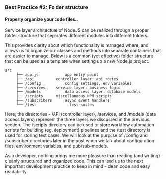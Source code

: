 ### Best Practice #2: Folder structure

#### Properly organize your code files..

 Service layer architecture of NodeJS  can be realized through a proper folder structure that separates different modules into different folders.

This provides clarity about which functionality is managed where, and allows us to organize our classes and methods into separate containers that are easier to manage. Below is a common (yet effective) folder structure that can be used as a template when setting up a new Node.js project.

 ```
 src
      ├── app.js			app entry point
      ├── /api			controller layer: api routes
      ├── /config			config settings, env variables
      ├── /services		service layer: business logic
      ├── /models			data access layer: database models	
      ├── /scripts		miscellaneous NPM scripts
      ├── /subscribers		async event handlers
      └── /test               test suites

 ```
Here, the directories - /API (controller layer),  /services, and /models (data access layers) represent the three layers we discussed in the previous section. The /scripts directory can be used to store workflow automation scripts for building (eg. deployment) pipelines and the /test directory is used for storing test cases. We will look at the purpose of /config and /subscriber directories later in the post when we talk about configuration files, environment variables, and pub/sub-models. 

As a developer, nothing brings me more pleasure than reading (and writing) cleanly structured and organized code. This can lead us to the next important development practice to keep in mind - clean code and easy readability.

